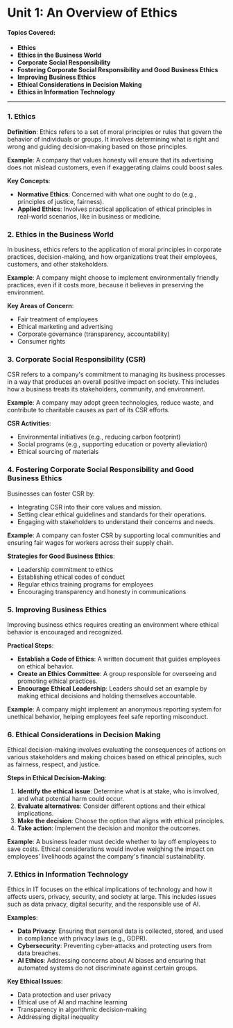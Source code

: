# **Unit 1: An Overview of Ethics**
#### **Topics Covered**:
- **Ethics**
- **Ethics in the Business World**
- **Corporate Social Responsibility**
- **Fostering Corporate Social Responsibility and Good Business Ethics**
- **Improving Business Ethics**
- **Ethical Considerations in Decision Making**
- **Ethics in Information Technology**

---
### 1. **Ethics**

**Definition**: Ethics refers to a set of moral principles or rules that govern the behavior of individuals or groups. It involves determining what is right and wrong and guiding decision-making based on those principles.

**Example**: A company that values honesty will ensure that its advertising does not mislead customers, even if exaggerating claims could boost sales.

**Key Concepts**:
- **Normative Ethics**: Concerned with what one ought to do (e.g., principles of justice, fairness).
- **Applied Ethics**: Involves practical application of ethical principles in real-world scenarios, like in business or medicine.

### 2. **Ethics in the Business World**

In business, ethics refers to the application of moral principles in corporate practices, decision-making, and how organizations treat their employees, customers, and other stakeholders.

**Example**: A company might choose to implement environmentally friendly practices, even if it costs more, because it believes in preserving the environment.

**Key Areas of Concern**:
- Fair treatment of employees
- Ethical marketing and advertising
- Corporate governance (transparency, accountability)
- Consumer rights

### 3. **Corporate Social Responsibility (CSR)**

CSR refers to a company's commitment to managing its business processes in a way that produces an overall positive impact on society. This includes how a business treats its stakeholders, community, and environment.

**Example**: A company may adopt green technologies, reduce waste, and contribute to charitable causes as part of its CSR efforts.

**CSR Activities**:
- Environmental initiatives (e.g., reducing carbon footprint)
- Social programs (e.g., supporting education or poverty alleviation)
- Ethical sourcing of materials

### 4. **Fostering Corporate Social Responsibility and Good Business Ethics**

Businesses can foster CSR by:
- Integrating CSR into their core values and mission.
- Setting clear ethical guidelines and standards for their operations.
- Engaging with stakeholders to understand their concerns and needs.

**Example**: A company can foster CSR by supporting local communities and ensuring fair wages for workers across their supply chain.

**Strategies for Good Business Ethics**:
- Leadership commitment to ethics
- Establishing ethical codes of conduct
- Regular ethics training programs for employees
- Encouraging transparency and honesty in communications

### 5. **Improving Business Ethics**

Improving business ethics requires creating an environment where ethical behavior is encouraged and recognized.

**Practical Steps**:
- **Establish a Code of Ethics**: A written document that guides employees on ethical behavior.
- **Create an Ethics Committee**: A group responsible for overseeing and promoting ethical practices.
- **Encourage Ethical Leadership**: Leaders should set an example by making ethical decisions and holding themselves accountable.

**Example**: A company might implement an anonymous reporting system for unethical behavior, helping employees feel safe reporting misconduct.

### 6. **Ethical Considerations in Decision Making**

Ethical decision-making involves evaluating the consequences of actions on various stakeholders and making choices based on ethical principles, such as fairness, respect, and justice.

**Steps in Ethical Decision-Making**:
1. **Identify the ethical issue**: Determine what is at stake, who is involved, and what potential harm could occur.
2. **Evaluate alternatives**: Consider different options and their ethical implications.
3. **Make the decision**: Choose the option that aligns with ethical principles.
4. **Take action**: Implement the decision and monitor the outcomes.

**Example**: A business leader must decide whether to lay off employees to save costs. Ethical considerations would involve weighing the impact on employees’ livelihoods against the company's financial sustainability.

### 7. **Ethics in Information Technology**

Ethics in IT focuses on the ethical implications of technology and how it affects users, privacy, security, and society at large. This includes issues such as data privacy, digital security, and the responsible use of AI.

**Examples**:
- **Data Privacy**: Ensuring that personal data is collected, stored, and used in compliance with privacy laws (e.g., GDPR).
- **Cybersecurity**: Preventing cyber-attacks and protecting users from data breaches.
- **AI Ethics**: Addressing concerns about AI biases and ensuring that automated systems do not discriminate against certain groups.

**Key Ethical Issues**:
- Data protection and user privacy
- Ethical use of AI and machine learning
- Transparency in algorithmic decision-making
- Addressing digital inequality

